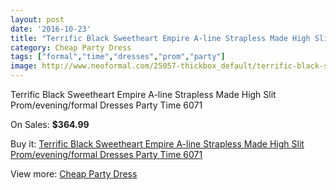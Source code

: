 ```yaml
---
layout: post
date: '2016-10-23'
title: "Terrific Black Sweetheart Empire A-line Strapless Made High Slit Prom/evening/formal Dresses Party Time 6071"
category: Cheap Party Dress
tags: ["formal","time","dresses","prom","party"]
image: http://www.neoformal.com/25057-thickbox_default/terrific-black-sweetheart-empire-a-line-strapless-made-high-slit-prom-evening-formal-dresses-party-time-6071.jpg
---
```

Terrific Black Sweetheart Empire A-line Strapless Made High Slit Prom/evening/formal Dresses Party Time 6071

On Sales: **$364.99**
<a href="https://www.neoformal.com/en/cheap-party-dress/8528-terrific-black-sweetheart-empire-a-line-strapless-made-high-slit-prom-evening-formal-dresses-party-time-6071.html"><amp-img layout="responsive" width="600" height="600" src="//www.neoformal.com/25057-thickbox_default/terrific-black-sweetheart-empire-a-line-strapless-made-high-slit-prom-evening-formal-dresses-party-time-6071.jpg" alt="Terrific Black Sweetheart Empire A-line Strapless Made High Slit Prom/evening/formal Dresses Party Time 6071 0" /></a>
<a href="https://www.neoformal.com/en/cheap-party-dress/8528-terrific-black-sweetheart-empire-a-line-strapless-made-high-slit-prom-evening-formal-dresses-party-time-6071.html"><amp-img layout="responsive" width="600" height="600" src="//www.neoformal.com/25058-thickbox_default/terrific-black-sweetheart-empire-a-line-strapless-made-high-slit-prom-evening-formal-dresses-party-time-6071.jpg" alt="Terrific Black Sweetheart Empire A-line Strapless Made High Slit Prom/evening/formal Dresses Party Time 6071 1" /></a>

Buy it: [Terrific Black Sweetheart Empire A-line Strapless Made High Slit Prom/evening/formal Dresses Party Time 6071](https://www.neoformal.com/en/cheap-party-dress/8528-terrific-black-sweetheart-empire-a-line-strapless-made-high-slit-prom-evening-formal-dresses-party-time-6071.html "Terrific Black Sweetheart Empire A-line Strapless Made High Slit Prom/evening/formal Dresses Party Time 6071")

View more: [Cheap Party Dress](https://www.neoformal.com/en/141-cheap-party-dress "Cheap Party Dress")